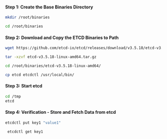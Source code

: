 
#### Step 1: Create the Base Binaries Directory

```sh
mkdir /root/binaries

cd /root/binaries
```
#### Step 2: Download and Copy the ETCD Binaries to Path
```sh
wget https://github.com/etcd-io/etcd/releases/download/v3.5.18/etcd-v3.5.18-linux-amd64.tar.gz

tar -xzvf etcd-v3.5.18-linux-amd64.tar.gz

cd /root/binaries/etcd-v3.5.18-linux-amd64/

cp etcd etcdctl /usr/local/bin/
```
#### Step 3: Start etcd
```sh
cd /tmp
etcd
```

#### Step 4: Verification - Store and Fetch Data from etcd
```sh
etcdctl put key1 "value1"
```
```sh
 etcdctl get key1
 ```
